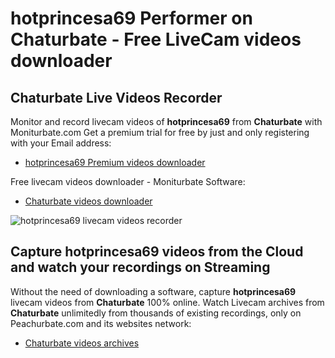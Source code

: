 # hotprincesa69 Performer on Chaturbate - Free LiveCam videos downloader

## Chaturbate Live Videos Recorder

Monitor and record livecam videos of **hotprincesa69** from **Chaturbate** with Moniturbate.com
Get a premium trial for free by just and only registering with your Email address:
* [hotprincesa69 Premium videos downloader](https://moniturbate.com/request-demo-licence-key.html)

Free livecam videos downloader - Moniturbate Software:
* [Chaturbate videos downloader](https://moniturbate.com/moniturbate-download-software.html)

![hotprincesa69 livecam videos recorder](https://peachurnet.com/templates/moniturbate-software.png)


## Capture hotprincesa69 videos from the Cloud and watch your recordings on Streaming

Without the need of downloading a software, capture **hotprincesa69** livecam videos from **Chaturbate** 100% online.
Watch Livecam archives from **Chaturbate** unlimitedly from thousands of existing recordings, only on Peachurbate.com and its websites network:
* [Chaturbate videos archives](https://peachurnet.com/)